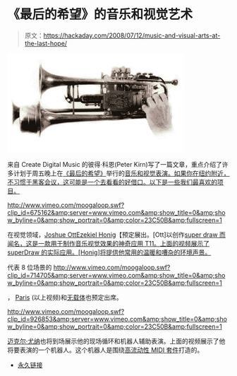 # 《最后的希望》的音乐和视觉艺术

> 原文：<https://hackaday.com/2008/07/12/music-and-visual-arts-at-the-last-hope/>

![](img/21b03d0335b7b921573515697d3bf0da.png)

来自 Create Digital Music 的彼得·科恩(Peter Kirn)写了一篇文章，重点介绍了许多计划于周五晚上在[《最后的希望》](http://www.mahalo.com/The_Last_HOPE_Conference)举行的[音乐和视觉表演。如果你在纽约附近，不习惯于黑客会议，这可能是一个去看看的好借口。以下是一些我们最喜欢的项目。](http://createdigitalmusic.com/2008/07/12/we-are-hacks-music-and-visual-performance-at-hope-nyc-preview/)

  <http://www.vimeo.com/moogaloop.swf?clip_id=675162&amp;server=www.vimeo.com&amp;show_title=0&amp;show_byline=0&amp;show_portrait=0&amp;color=23C50B&amp;fullscreen=1>

 
在视觉领域，[Joshue Ott](http://www.intervalstudios.com/superdraw/)[Ezekiel Honig](http://www.ezekielhonig.com/)【预定展出。[Ott]以创作[super draw 而闻名，这是一款用于制作音乐视觉效果的神奇应用 T11。上面的视频展示了 superDraw 的实际应用。[Honig]将提供他常用的温暖和嘈杂的环境声景。](http://www.intervalstudios.com/superdraw/)

代表 8 位场景的   <http://www.vimeo.com/moogaloop.swf?clip_id=714705&amp;server=www.vimeo.com&amp;show_title=0&amp;show_byline=0&amp;show_portrait=0&amp;color=23C50B&amp;fullscreen=1>

 
， [Paris](http://www.parisgraphics.com/) (以上视频)和[无载体](http://www.no-carrier.com/)也预定出席。

<http://www.vimeo.com/moogaloop.swf?clip_id=926853&amp;server=www.vimeo.com&amp;show_title=0&amp;show_byline=0&amp;show_portrait=0&amp;color=23C50B&amp;fullscreen=1>


[迈克尔·尤纳](http://vimeo.com/michaeluna)也将到场展示他的现场循环和机器人辅助表演。上面的视频展示了他将要表演的一个机器人。这个机器人是围绕[高流动性 MIDI 套件](http://highlyliquid.com/)打造的。

*   [永久链接](http://createdigitalmusic.com/2008/07/12/we-are-hacks-music-and-visual-performance-at-hope-nyc-preview/)